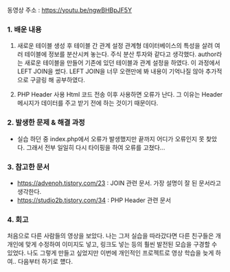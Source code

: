 동영상 주소 : https://youtu.be/ngwBHBpJF5Y

### 1. 배운 내용
1) 새로운 테이블 생성 후 테이블 간 관계 설정
관계형 데이터베이스의 특성을 살려 여러 테이블에 정보를 분산시켜 놓는다. 주식 분산 투자와 같다고 생각했다.
author라는 새로운 테이블을 만들어 기존에 있던 테이블과 관계 설정을 하였다. 이 과정에서 LEFT JOIN을 썼다. LEFT JOIN을 너무 오랜만에 봐 내용이 기억나질 않아 추가적으로 구글링 해 공부하였다.

2) PHP Header 사용
Html 코드 전송 이후 사용하면 오류가 난다. 그 이유는 Header 메시지가 데이터를 주고 받기 전에 하는 것이기 때문이다.

### 2. 발생한 문제 & 해결 과정
+ 실습 하던 중 index.php에서 오류가 발생했지만 끝까지 어디가 오류인지 못 찾았다. 그래서 전부 일일히 다시 타이핑을 하여 오류를 고쳤다...

### 3. 참고한 문서
- https://advenoh.tistory.com/23 : JOIN 관련 문서. 가장 설명이 잘 된 문서라고 생각한다.
- https://studio2b.tistory.com/34 : PHP Header 관련 문서

### 4. 회고
처음으로 다른 사람들의 영상을 보았다. 나는 그저 실습을 따라갔다면 다른 친구들은 개개인에 맞게 수정하여 이미지도 넣고, 링크도 넣는 등의 훨씬 발전된 모습을 구경할 수 있었다.
나도 그렇게 만들고 싶었지만 이번에 개인적인 프로젝트로 영상 학습을 늦게 하여.. 다음부터 하기로 헀다.
